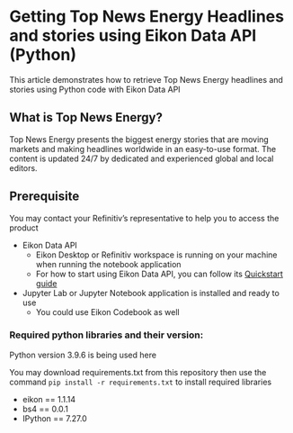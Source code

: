 # Getting Top News Energy Headlines and stories using Eikon Data API (Python)
This article demonstrates how to retrieve Top News Energy headlines and stories using Python code with Eikon Data API

## <a id="TopNewsEnergy"></a>What is Top News Energy?

Top News Energy presents the biggest energy stories that are moving markets and making headlines worldwide in an easy-to-use format. The content is updated 24/7 by dedicated and experienced global and local editors.

## <a id="Prerequisite"></a>Prerequisite
You may contact your Refinitiv’s representative to help you to access the product

- Eikon Data API
    - Eikon Desktop or Refinitiv workspace is running on your machine when running the notebook application
    - For how to start using Eikon Data API, you can follow its [Quickstart guide](https://developers.refinitiv.com/en/api-catalog/eikon/eikon-data-api/quick-start)
- Jupyter Lab or Jupyter Notebook application is installed and ready to use
    - You could use Eikon Codebook as well

### Required python libraries and their version:
Python version 3.9.6 is being used here

You may download requirements.txt from this repository then use the command `pip install -r requirements.txt` to install required libraries
-  eikon == 1.1.14
-  bs4 == 0.0.1
-  IPython == 7.27.0
